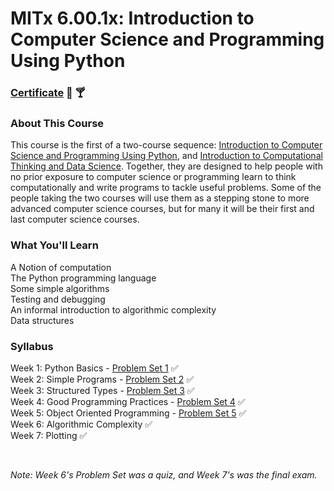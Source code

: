 # MITx 6.00.1x: Introduction to Computer Science and Programming Using Python


### [Certificate](https://courses.edx.org/certificates/fc3a95d9c35b4d3cb3b65424e78a6b05) :tada: :cocktail:


### About This Course

This course is the first of a two-course sequence: [Introduction to Computer Science and Programming Using Python](https://www.edx.org/course/introduction-computer-science-mitx-6-00-1x-10), and [Introduction to Computational Thinking and Data Science](https://www.edx.org/course/introduction-computational-thinking-data-mitx-6-00-2x-5). Together, they are designed to help people with no prior exposure to computer science or programming learn to think computationally and write programs to tackle useful problems. Some of the people taking the two courses will use them as a stepping stone to more advanced computer science courses, but for many it will be their first and last computer science courses.


### What You'll Learn

A Notion of computation  
The Python programming language  
Some simple algorithms  
Testing and debugging  
An informal introduction to algorithmic complexity  
Data structures


### Syllabus

Week 1: Python Basics - [Problem Set 1](https://github.com/adamelliotfields/mitx-6001x/tree/master/problem_set-1) :white_check_mark:  
Week 2: Simple Programs - [Problem Set 2](https://github.com/adamelliotfields/mitx-6001x/tree/master/problem_set-2) :white_check_mark:  
Week 3: Structured Types - [Problem Set 3](https://github.com/adamelliotfields/mitx-6001x/tree/master/problem_set-3) :white_check_mark:  
Week 4: Good Programming Practices - [Problem Set 4](https://github.com/adamelliotfields/mitx-6001x/tree/master/problem_set-4) :white_check_mark:  
Week 5: Object Oriented Programming - [Problem Set 5](https://github.com/adamelliotfields/mitx-6001x/tree/master/problem_set-5) :white_check_mark:  
Week 6: Algorithmic Complexity :white_check_mark:  
Week 7: Plotting :white_check_mark:

<br />

*Note: Week 6's Problem Set was a quiz, and Week 7's was the final exam.*
